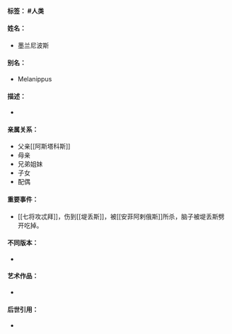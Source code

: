 #### 标签： #人类
#### 姓名：
- 墨兰尼波斯
#### 别名：
- Melanippus
#### 描述：
- 
#### 亲属关系：
- 父亲[[阿斯塔科斯]]
- 母亲
- 兄弟姐妹
- 子女
- 配偶
#### 重要事件：
- [[七将攻忒拜]]，伤到[[堤丢斯]]，被[[安菲阿剌俄斯]]所杀，脑子被堤丢斯劈开吃掉。
#### 不同版本：
- 
#### 艺术作品：
- 
#### 后世引用：
- 